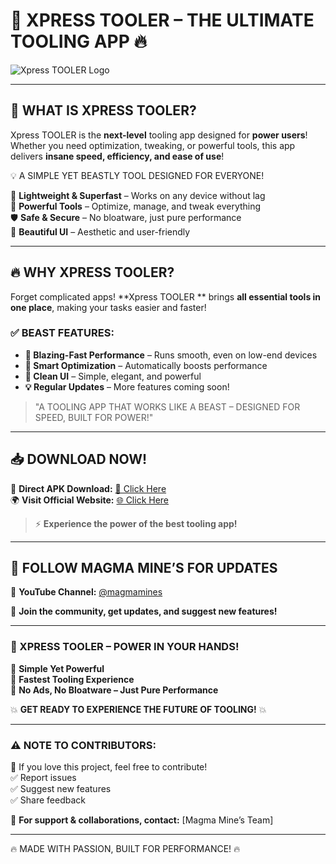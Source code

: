 # 🚀 XPRESS TOOLER  – THE ULTIMATE TOOLING APP 🔥

![Xpress TOOLER Logo](https://i.postimg.cc/DzcrxFYp/Untitled-design-3.png)

---

## 🌟 WHAT IS XPRESS TOOLER?
Xpress TOOLER  is the **next-level** tooling app designed for **power users**! Whether you need optimization, tweaking, or powerful tools, this app delivers **insane speed, efficiency, and ease of use**!

💡 A SIMPLE YET BEASTLY TOOL DESIGNED FOR EVERYONE!

🚀 **Lightweight & Superfast** – Works on any device without lag  
🔧 **Powerful Tools** – Optimize, manage, and tweak everything  
🛡️ **Safe & Secure** – No bloatware, just pure performance  
🎨 **Beautiful UI** – Aesthetic and user-friendly  

---

## 🔥 WHY XPRESS TOOLER?
Forget complicated apps! **Xpress TOOLER ** brings **all essential tools in one place**, making your tasks easier and faster!

### ✅ BEAST FEATURES:
- **🚀 Blazing-Fast Performance** – Runs smooth, even on low-end devices  
- **🔧 Smart Optimization** – Automatically boosts performance  
- **🎨 Clean UI** – Simple, elegant, and powerful  
- **💡 Regular Updates** – More features coming soon!  

> "A TOOLING APP THAT WORKS LIKE A BEAST – DESIGNED FOR SPEED, BUILT FOR POWER!"  

---

## 📥 DOWNLOAD NOW!
📲 **Direct APK Download:** [🔗 Click Here](https://www.mediafire.com/file/ughb8ugshkragdz/Xpress+Tooler.apk/file)  
🌍 **Visit Official Website:** [🌐 Click Here](https://xpresstooler.tiiny.site/)  

> ⚡ **Experience the power of the best tooling app!**  

---

## 📢 FOLLOW MAGMA MINE’S FOR UPDATES
🎥 **YouTube Channel:** [@magmamines](https://youtube.com/@magmamines?si=14Oees85UWYCZKMw)  

💬 **Join the community, get updates, and suggest new features!**  

---

### 🎯 XPRESS TOOLER – POWER IN YOUR HANDS!
🔹 **Simple Yet Powerful**  
🔹 **Fastest Tooling Experience**  
🔹 **No Ads, No Bloatware – Just Pure Performance**  

💥 **GET READY TO EXPERIENCE THE FUTURE OF TOOLING!** 💥  

---

### ⚠ NOTE TO CONTRIBUTORS:
📌 If you love this project, feel free to contribute!  
✅ Report issues  
✅ Suggest new features  
✅ Share feedback  

📧 **For support & collaborations, contact:** [Magma Mine’s Team]  

---

🔥 MADE WITH PASSION, BUILT FOR PERFORMANCE! 🔥
